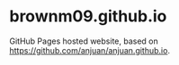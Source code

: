 # brownm09.github.io
GitHub Pages hosted website, based on https://github.com/anjuan/anjuan.github.io.
